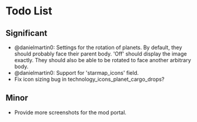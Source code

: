 # Todo List

## Significant

- @danielmartin0: Settings for the rotation of planets. By default, they should probably face their parent body. 'Off' should display the image exactly. They should also be able to be rotated to face another arbitrary body.
- @danielmartin0: Support for 'starmap_icons' field.
- Fix icon sizing bug in technology_icons_planet_cargo_drops?

## Minor

- Provide more screenshots for the mod portal.